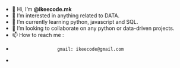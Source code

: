 - 👋 Hi, I’m __@ikeecode.mk__
- 👀 I’m interested in anything related to DATA.
- 🌱 I’m currently learning python, javascript and SQL.
- 💞️ I’m looking to collaborate on any python or data-driven projects.
- 📫 How to reach me : 
-                      gmail: ikeecode@gmail.com
-                      

<!---
ikeecode/ikeecode is a ✨ special ✨ repository because its `README.md` (this file) appears on your GitHub profile.
You can click the Preview link to take a look at your changes.
--->
